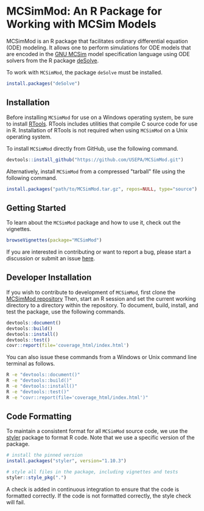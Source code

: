 # MCSimMod: An R Package for Working with MCSim Models

MCSimMod is an R package that facilitates ordinary differential equation (ODE) modeling. It allows one to perform simulations for ODE models that are encoded in the [GNU MCSim](https://www.gnu.org/software/mcsim/) model specification language using ODE solvers from the R package [deSolve](https://cran.r-project.org/web/packages/deSolve/index.html).

To work with `MCSimMod`, the package `deSolve` must be installed.
```R
install.packages("deSolve")
```

## Installation
Before installing `MCSimMod` for use on a Windows operating system, be sure to install [RTools](https://cran.r-project.org/bin/windows/Rtools/). RTools includes utilities that compile C source code for use in R. Installation of RTools is not required when using `MCSimMod` on a Unix operating system.

To install `MCSimMod` directly from GitHub, use the following command.
```R
devtools::install_github("https://github.com/USEPA/MCSimMod.git")
```

Alternatively, install `MCSimMod` from a compressed "tarball" file using the following command.
```R
install.packages("path/to/MCSimMod.tar.gz", repos=NULL, type="source")
```

## Getting Started
To learn about the `MCSimMod` package and how to use it, check out the vignettes.
```R
browseVignettes(package="MCSimMod")
```

If you are interested in contributing or want to report a bug, please start a discussion or submit an issue [here](https://github.com/USEPA/MCSimMod.git).

## Developer Installation

If you wish to contribute to development of `MCSimMod`, first clone the [MCSimMod repository](https://github.com/USEPA/MCSimMod.git) Then, start an R session and set the current working directory to a directory within the repository. To document, build, install, and test the package, use the following commands.
```R
devtools::document()
devtools::build()
devtools::install()
devtools::test()
covr::report(file='coverage_html/index.html')
```

You can also issue these commands from a Windows or Unix command line terminal as follows.
```bash
R -e "devtools::document()"
R -e "devtools::build()"
R -e "devtools::install()"
R -e "devtools::test()"
R -e "covr::report(file='coverage_html/index.html')"
```

## Code Formatting
To maintain a consistent format for all `MCSimMod` source code, we use the [styler](https://styler.r-lib.org/) package to format R code. Note that we use a specific version of the package.
```R
# install the pinned version
install.packages("styler", version="1.10.3")

# style all files in the package, including vignettes and tests
styler::style_pkg(".")
```

A check is added in continuous integration to ensure that the code is formatted correctly. If the code is not formatted correctly, the style check will fail.